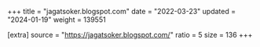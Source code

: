 +++
title = "jagatsoker.blogspot.com"
date = "2022-03-23"
updated = "2024-01-19"
weight = 139551

[extra]
source = "https://jagatsoker.blogspot.com/"
ratio = 5
size = 136
+++
